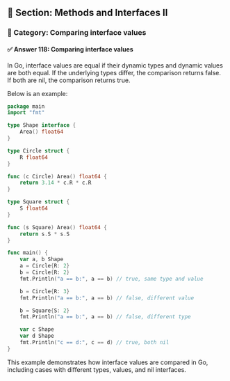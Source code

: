 ## 📘 Section: Methods and Interfaces II  
### 🔹 Category: Comparing interface values  
#### ✅ Answer 118: Comparing interface values

In Go, interface values are equal if their dynamic types and dynamic values are both equal. If the underlying types differ, the comparison returns false. If both are nil, the comparison returns true.

Below is an example:

```go
package main
import "fmt"

type Shape interface {
    Area() float64
}

type Circle struct {
    R float64
}

func (c Circle) Area() float64 {
    return 3.14 * c.R * c.R
}

type Square struct {
    S float64
}

func (s Square) Area() float64 {
    return s.S * s.S
}

func main() {
    var a, b Shape
    a = Circle{R: 2}
    b = Circle{R: 2}
    fmt.Println("a == b:", a == b) // true, same type and value

    b = Circle{R: 3}
    fmt.Println("a == b:", a == b) // false, different value

    b = Square{S: 2}
    fmt.Println("a == b:", a == b) // false, different type

    var c Shape
    var d Shape
    fmt.Println("c == d:", c == d) // true, both nil
}
```

This example demonstrates how interface values are compared in Go, including cases with different types, values, and nil interfaces.
